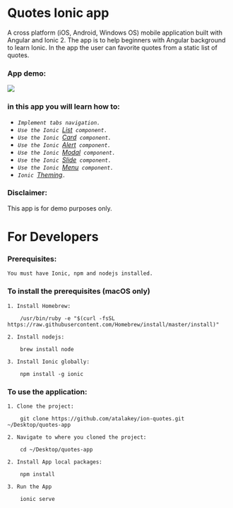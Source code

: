 # Quotes Ionic app
A cross platform (iOS, Android, Windows OS) mobile application built with Angular and Ionic 2.
The app is to help beginners with Angular background to learn Ionic.
In the app the user can favorite quotes from a static list of quotes.

### App demo:

![](https://media.giphy.com/media/5PhK56IKLrNuGsB5xc/giphy.gif)

### in this app you will learn how to:

* _`Implement tabs navigation.`_
* _`Use the Ionic `[List](https://ionicframework.com/docs/components/#lists)` component.`_
* _`Use the Ionic `[Card](https://ionicframework.com/docs/components/#cards)` component.`_
* _`Use the Ionic `[Alert](https://ionicframework.com/docs/components/#alert)` component.`_
* _`Use the Ionic `[Modal](https://ionicframework.com/docs/components/#modals)` component.`_
* _`Use the Ionic `[Slide](https://ionicframework.com/docs/components/#slides)` component.`_
* _`Use the Ionic `[Menu](https://ionicframework.com/docs/components/#menus)` component.`_
* _`Ionic `[Theming](https://ionicframework.com/docs/theming/)`.`_

### Disclaimer:
This app is for demo purposes only.

# For Developers

### Prerequisites:
```
You must have Ionic, npm and nodejs installed.
```

### To install the prerequisites (macOS only)
```
1. Install Homebrew:

    /usr/bin/ruby -e "$(curl -fsSL https://raw.githubusercontent.com/Homebrew/install/master/install)"

2. Install nodejs:

    brew install node

3. Install Ionic globally:

    npm install -g ionic
```

### To use the application:
``` 
1. Clone the project:

    git clone https://github.com/atalakey/ion-quotes.git ~/Desktop/quotes-app

2. Navigate to where you cloned the project:

    cd ~/Desktop/quotes-app

2. Install App local packages:

    npm install

3. Run the App

    ionic serve
```
